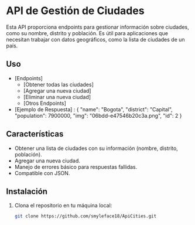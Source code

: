 # API de Gestión de Ciudades

Esta API proporciona endpoints para gestionar información sobre ciudades, como su nombre, distrito y población. Es útil para aplicaciones que necesitan trabajar con datos geográficos, como la lista de ciudades de un país.

## Uso
- [Endpoints]
  - [Obtener todas las ciudades]
  - [Agregar una nueva ciudad]
  - [Eliminar una nueva ciudad]
  - [Otros Endpoints]
- [Ejemplo de Respuesta]  : {
        "name": "Bogota",
        "district": "Capital",
        "population": 7900000,
        "img": "06bdd-e47546b20c3a.png",
        "id": 2
    }


## Características

- Obtener una lista de ciudades con su información (nombre, distrito, población).
- Agregar una nueva ciudad.
- Manejo de errores básico para respuestas fallidas.
- Compatible con JSON.

## Instalación

1. Clona el repositorio en tu máquina local:

   ```bash
   git clone https://github.com/smyleface18/ApiCities.git
